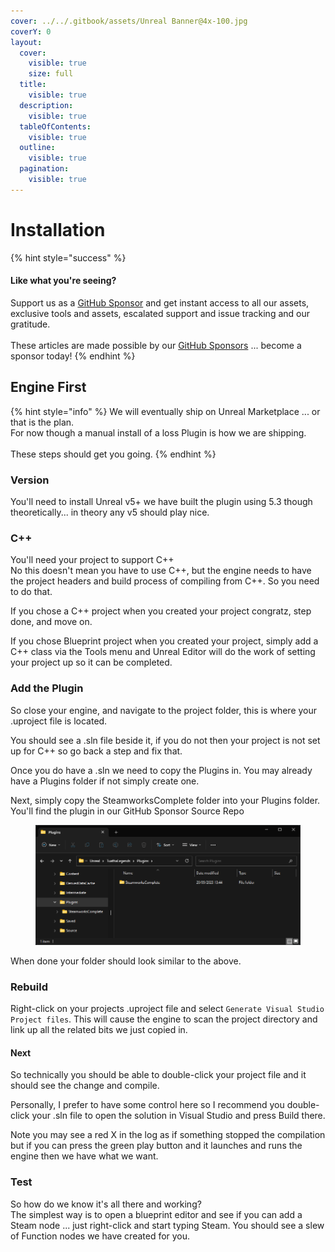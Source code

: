 ```yaml
---
cover: ../../.gitbook/assets/Unreal Banner@4x-100.jpg
coverY: 0
layout:
  cover:
    visible: true
    size: full
  title:
    visible: true
  description:
    visible: true
  tableOfContents:
    visible: true
  outline:
    visible: true
  pagination:
    visible: true
---
```


# Installation

{% hint style="success" %}
#### Like what you're seeing?

Support us as a [GitHub Sponsor](../../become-a-sponsor/) and get instant access to all our assets, exclusive tools and assets, escalated support and issue tracking and our gratitude.\
\
These articles are made possible by our [GitHub Sponsors](../../become-a-sponsor/) ... become a sponsor today!
{% endhint %}

## Engine First

{% hint style="info" %}
We will eventually ship on Unreal Marketplace ... or that is the plan.\
For now though a manual install of a loss Plugin is how we are shipping.\
\
These steps should get you going.
{% endhint %}

### Version

You'll need to install Unreal v5+ we have built the plugin using 5.3 though theoretically... in theory any v5 should play nice.

### C++

You'll need your project to support C++\
No this doesn't mean you have to use C++, but the engine needs to have the project headers and build process of compiling from C++. So you need to do that.

If you chose a C++ project when you created your project congratz, step done, and move on.

If you chose Blueprint project when you created your project, simply add a C++ class via the Tools menu and Unreal Editor will do the work of setting your project up so it can be completed.

### Add the Plugin

So close your engine, and navigate to the project folder, this is where your .uproject file is located.

You should see a .sln file beside it, if you do not then your project is not set up for C++ so go back a step and fix that.

Once you do have a .sln we need to copy the Plugins in. You may already have a Plugins folder if not simply create one.

Next, simply copy the SteamworksComplete folder into your Plugins folder. You'll find the plugin in our GitHub Sponsor Source Repo

<figure><img src="../../.gitbook/assets/image (30) (1).png" alt=""><figcaption></figcaption></figure>

When done your folder should look similar to the above.

### Rebuild

Right-click on your projects .uproject file and select `Generate Visual Studio Project files`. This will cause the engine to scan the project directory and link up all the related bits we just copied in.

#### Next

So technically you should be able to double-click your project file and it should see the change and compile.

Personally, I prefer to have some control here so I recommend you double-click your .sln file to open the solution in Visual Studio and press Build there.

Note you may see a red X in the log as if something stopped the compilation but if you can press the green play button and it launches and runs the engine then we have what we want.

### Test

So how do we know it's all there and working?\
The simplest way is to open a blueprint editor and see if you can add a Steam node ... just right-click and start typing Steam. You should see a slew of Function nodes we have created for you.

